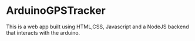 # ArduinoGPSTracker
This is a web app built using HTML,CSS, Javascript and a NodeJS backend that interacts with the arduino.

